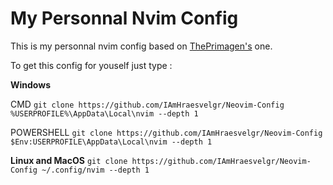 # My Personnal Nvim Config

This is my personnal nvim config based on [ThePrimagen's](https://www.youtube.com/@ThePrimeagen) one.

To get this config for youself just type : 

**Windows**

CMD
``git clone https://github.com/IAmHraesvelgr/Neovim-Config %USERPROFILE%\AppData\Local\nvim --depth 1``

POWERSHELL
``git clone https://github.com/IAmHraesvelgr/Neovim-Config $Env:USERPROFILE\AppData\Local\nvim --depth 1``


**Linux and MacOS**
``git clone https://github.com/IAmHraesvelgr/Neovim-Config ~/.config/nvim --depth 1``
